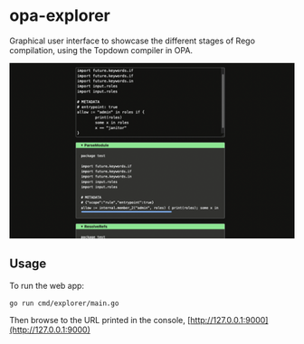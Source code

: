 # opa-explorer

Graphical user interface to showcase the different stages of Rego compilation, using the Topdown compiler in OPA.

![screenshot](/doc/screenshot.png?raw=true "OPA explorer")

## Usage

To run the web app:

```shell
go run cmd/explorer/main.go
```

Then browse to the URL printed in the console, [http://127.0.0.1:9000](http://127.0.0.1:9000)

